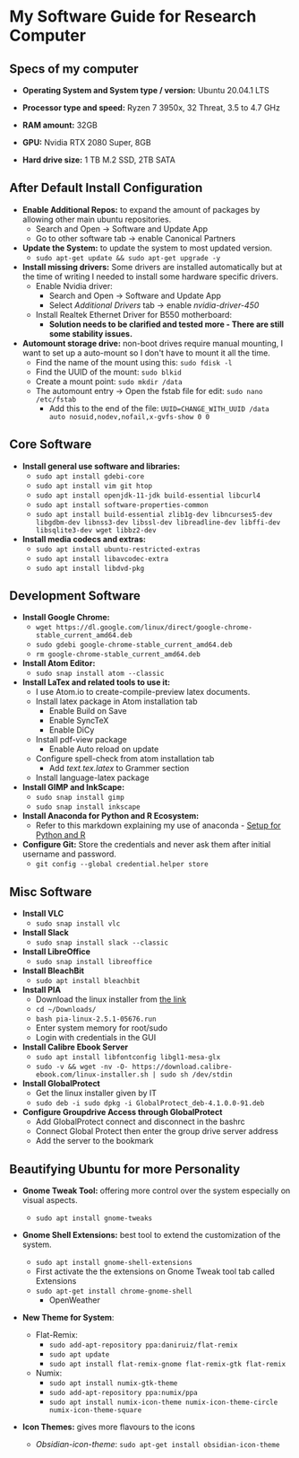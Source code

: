 # My Software Guide for Research Computer

## Specs of my computer

- __Operating System and System type / version:__ Ubuntu 20.04.1 LTS

- __Processor type and speed:__ Ryzen 7 3950x, 32 Threat, 3.5 to 4.7 GHz

- __RAM amount:__ 32GB

- __GPU:__ Nvidia RTX 2080 Super, 8GB

- __Hard drive size:__ 1 TB M.2 SSD, 2TB SATA

## After Default Install Configuration

- **Enable Additional Repos:** to expand the amount of packages by allowing other main ubuntu repositories.
  - Search and Open -> Software and Update App
  - Go to other software tab -> enable Canonical Partners
- **Update the System:** to update the system to most updated version.
  - ```sudo apt-get update && sudo apt-get upgrade -y```
- **Install missing drivers:** Some drivers are installed automatically but at the time of writing I needed to install some hardware specific drivers.
  - Enable Nvidia driver:
    - Search and Open -> Software and Update App
    - Select *Additional Drivers* tab -> enable *nvidia-driver-450*
  - Install Realtek Ethernet Driver for B550 motherboard:
    - **Solution needs to be clarified and tested more - There are still some stability issues.**
- **Automount storage drive:** non-boot drives require manual mounting, I want to set up a auto-mount so I don't have to mount it all the time.
  - Find the name of the mount using this: ```sudo fdisk -l```
  - Find the UUID of the mount: ```sudo blkid```
  - Create a mount point: ```sudo mkdir /data```
  - The automount entry -> Open the fstab file for edit: ```sudo nano /etc/fstab```
    - Add this to the end of the file: ```UUID=CHANGE_WITH_UUID /data    auto nosuid,nodev,nofail,x-gvfs-show 0 0```

## Core Software

- **Install general use software and libraries:**
  - ```sudo apt install gdebi-core```
  - ```sudo apt install vim git htop```
  - ```sudo apt install openjdk-11-jdk build-essential libcurl4```
  - ```sudo apt install software-properties-common```
  - ```sudo apt install build-essential zlib1g-dev libncurses5-dev libgdbm-dev libnss3-dev libssl-dev libreadline-dev libffi-dev libsqlite3-dev wget libbz2-dev```
- **Install media codecs and extras:**
  - ```sudo apt install ubuntu-restricted-extras```
  - ```sudo apt install libavcodec-extra```
  - ```sudo apt install libdvd-pkg```

## Development Software

- **Install Google Chrome:**
  - ```wget https://dl.google.com/linux/direct/google-chrome-stable_current_amd64.deb```
  - ```sudo gdebi google-chrome-stable_current_amd64.deb```
  - ```rm google-chrome-stable_current_amd64.deb```
- **Install Atom Editor:**
  - ```sudo snap install atom --classic```
- **Install LaTex and related tools to use it:**
  - I use Atom.io to create-compile-preview latex documents.
  - Install latex package in Atom installation tab
    - Enable Build on Save
    - Enable SyncTeX
    - Enable DiCy
  - Install pdf-view package
    - Enable Auto reload on update
  - Configure spell-check from atom installation tab
    - Add *text.tex.latex* to Grammer section
  - Install language-latex package
- **Install GIMP and InkScape:**
  - ```sudo snap install gimp```
  - ```sudo snap install inkscape```
- **Install Anaconda for Python and R Ecosystem:**
  - Refer to this markdown explaining my use of anaconda - [Setup for Python and R](https://github.com/eneskemalergin/SoftwareGuide/blob/master/python_and_r_setup.md)
- **Configure Git:** Store the credentials and never ask them after initial username and password.
  - ```git config --global credential.helper store```

## Misc Software

- **Install VLC**
  - ```sudo snap install vlc```
- **Install Slack**
  - ```sudo snap install slack --classic```
- **Install LibreOffice**
  - ```sudo snap install libreoffice```
- **Install BleachBit**
  - ```sudo apt install bleachbit```
- **Install PIA**
  - Download the linux installer from [the link](https://www.privateinternetaccess.com/installer/x/download_installer_linux)
  - ```cd ~/Downloads/```
  - ```bash pia-linux-2.5.1-05676.run```
  - Enter system memory for root/sudo
  - Login with credentials in the GUI
- **Install Calibre Ebook Server**
  - ```sudo apt install libfontconfig libgl1-mesa-glx```
  - ```sudo -v && wget -nv -O- https://download.calibre-ebook.com/linux-installer.sh | sudo sh /dev/stdin```  
- **Install GlobalProtect**
  - Get the linux installer given by IT
  - ```sudo deb -i sudo dpkg -i GlobalProtect_deb-4.1.0.0-91.deb```
- **Configure Groupdrive Access through GlobalProtect**
  - Add GlobalProtect connect and disconnect in the bashrc
  - Connect Global Protect then enter the group drive server address
  - Add the server to the bookmark
  
## Beautifying Ubuntu for more Personality

- **Gnome Tweak Tool:** offering more control over the system especially on visual aspects.
  - ```sudo apt install gnome-tweaks```
- **Gnome Shell Extensions:** best tool to extend the customization of the system.
  - ```sudo apt install gnome-shell-extensions```
  - First activate the the extensions on Gnome Tweak tool tab called Extensions
  - ```sudo apt-get install chrome-gnome-shell```
    - OpenWeather
- **New Theme for System**:
  - Flat-Remix:
    - ```sudo add-apt-repository ppa:daniruiz/flat-remix```
    - ```sudo apt update```
    - ```sudo apt install flat-remix-gnome flat-remix-gtk flat-remix```
  - Numix:
    - ```sudo apt install numix-gtk-theme```
    - ```sudo add-apt-repository ppa:numix/ppa```
    - ```sudo apt install numix-icon-theme numix-icon-theme-circle numix-icon-theme-square```

- **Icon Themes:** gives more flavours to the icons
  - *Obsidian-icon-theme*: ```sudo apt-get install obsidian-icon-theme```

